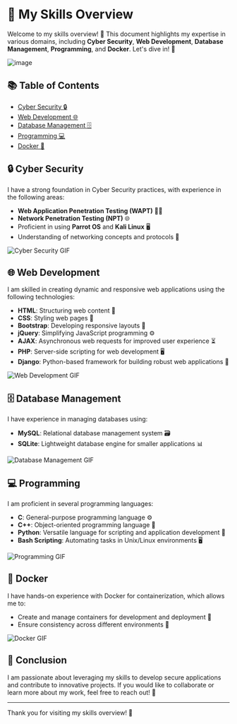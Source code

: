 # 🌟 My Skills Overview

Welcome to my skills overview! 🚀 This document highlights my expertise in various domains, including **Cyber Security**, **Web Development**, **Database Management**, **Programming**, and **Docker**. Let's dive in! 🎉

![image](https://github.com/user-attachments/assets/a249c649-6734-402c-aace-762cc72a9082)
<!-- Replace with an actual image URL -->

## 📚 Table of Contents
- [Cyber Security 🔒](#cyber-security)
- [Web Development 🌐](#web-development)
- [Database Management 🗄️](#database-management)
- [Programming 💻](#programming)
- [Docker 🐳](#docker)

## 🔒 Cyber Security
I have a strong foundation in Cyber Security practices, with experience in the following areas:
- **Web Application Penetration Testing (WAPT)** 🕵️‍♂️
- **Network Penetration Testing (NPT)** 🌐
- Proficient in using **Parrot OS** and **Kali Linux** 🖥️
- Understanding of networking concepts and protocols 📡

![Cyber Security GIF](https://media.giphy.com/media/RDZo7znAdn2u7sAcWH/giphy.gif?cid=790b7611afw151sl3c5gld9ade776261a8spp133phbmhs2e&ep=v1_gifs_search&rid=giphy.gif&ct=g)

## 🌐 Web Development
I am skilled in creating dynamic and responsive web applications using the following technologies:
- **HTML**: Structuring web content 📄
- **CSS**: Styling web pages 🎨
- **Bootstrap**: Developing responsive layouts 📱
- **jQuery**: Simplifying JavaScript programming ⚙️
- **AJAX**: Asynchronous web requests for improved user experience ⏳
- **PHP**: Server-side scripting for web development 🖥️
- **Django**: Python-based framework for building robust web applications 🐍

![Web Development GIF](https://media.giphy.com/media/EeZ6mLsRRik8cgnh3D/giphy.gif?cid=790b7611h23mly05m5yfg0385mokr01x1klvofde6xprs13m&ep=v1_gifs_search&rid=giphy.gif&ct=g)

## 🗄️ Database Management
I have experience in managing databases using:
- **MySQL**: Relational database management system 🗃️
- **SQLite**: Lightweight database engine for smaller applications 📊

![Database Management GIF](https://media.giphy.com/media/v1.Y2lkPTc5MGI3NjExdXR5aHcxaDFiZjdoczZwcXMxcG9jYWFzOGtzeG1wbjl3bjRseHQ4MyZlcD12MV9naWZzX3NlYXJjaCZjdD1n/vISmwpBJUNYzukTnVx/giphy.gif)

## 💻 Programming
I am proficient in several programming languages:
- **C**: General-purpose programming language ⚙️
- **C++**: Object-oriented programming language 📐
- **Python**: Versatile language for scripting and application development 🐍
- **Bash Scripting**: Automating tasks in Unix/Linux environments 🖥️

![Programming GIF](https://media.giphy.com/media/78XCFBGOlS6keY1Bil/giphy.gif?cid=790b7611hiuqd6omnpeax4ybwuyjine0fx1v9f97lmgppgiv&ep=v1_gifs_search&rid=giphy.gif&ct=g)

## 🐳 Docker
I have hands-on experience with Docker for containerization, which allows me to:
- Create and manage containers for development and deployment 🚀
- Ensure consistency across different environments 🔄

![Docker GIF](https://media.giphy.com/media/hGPr7scqqPgoZemK7X/giphy.gif?cid=ecf05e47ayqx8fo4nnkqfc13e7s4p0h2scr5e2k64kh0qmmd&ep=v1_gifs_search&rid=giphy.gif&ct=g)

## 🎉 Conclusion
I am passionate about leveraging my skills to develop secure applications and contribute to innovative projects. If you would like to collaborate or learn more about my work, feel free to reach out! 💬

---

Thank you for visiting my skills overview! 🌟
